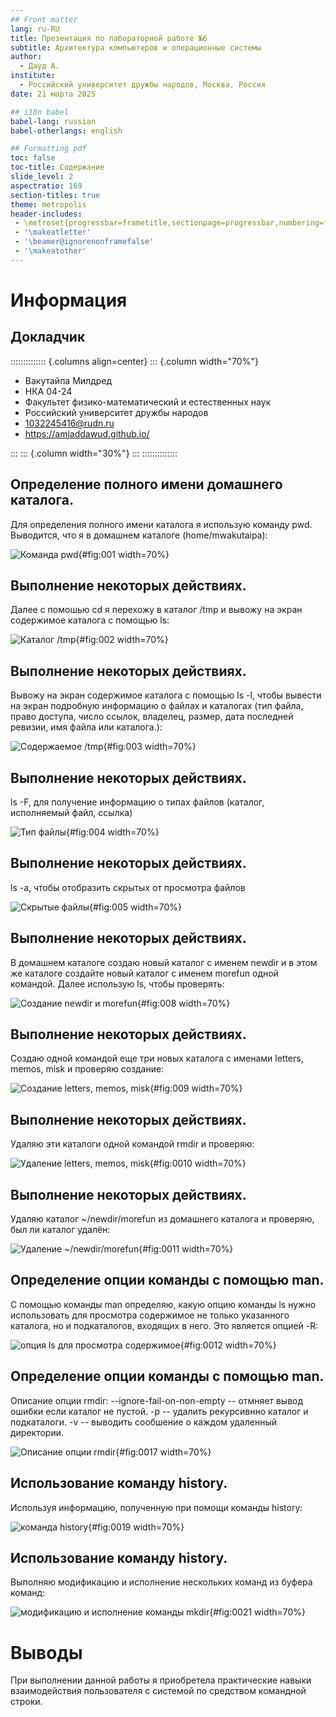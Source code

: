 ```yaml
---
## Front matter
lang: ru-RU
title: Презентация по лабораторной работе №6
subtitle: Архитектура компьютеров и операционные системы
author:
  - Дауд A.
institute:
  - Российский университет дружбы народов, Москва, Россия
date: 21 марта 2025

## i18n babel
babel-lang: russian
babel-otherlangs: english

## Formatting pdf
toc: false
toc-title: Содержание
slide_level: 2
aspectratio: 169
section-titles: true
theme: metropolis
header-includes:
 - \metroset{progressbar=frametitle,sectionpage=progressbar,numbering=fraction}
 - '\makeatletter'
 - '\beamer@ignorenonframefalse'
 - '\makeatother'
---
```


# Информация

## Докладчик

:::::::::::::: {.columns align=center}
::: {.column width="70%"}

  * Вакутайпа Милдред
  * НКА 04-24
  * Факультет физико-математический и естественных наук
  * Российский университет дружбы народов
  * [1032245416@rudn.ru](1032245416@rudn.ru)
  * <https://amjaddawud.github.io/>

:::
::: {.column width="30%"}
:::
::::::::::::::


## Определение полного имени домашнего каталога.

Для определения полного имени каталога я использую команду pwd. Выводится, что я в домашнем каталоге (home/mwakutaipa):

![Команда pwd](image/1.PNG){#fig:001 width=70%}

## Выполнение некоторых действиях.

Далее с помошью cd я перехожу в каталог /tmp и вывожу на экран содержимое каталога с помощью ls:

![Каталог /tmp](image/2.PNG){#fig:002 width=70%}

## Выполнение некоторых действиях.

Вывожу на экран содержимое каталога с помощью ls -l, чтобы вывести на экран подробную информацию о файлах и каталогах (тип файла, право доступа, число ссылок, владелец, размер, дата последней ревизии, имя файла или каталога.):

![Содержаемое /tmp](image/3.PNG){#fig:003 width=70%}

## Выполнение некоторых действиях.

ls -F, для получение информацию о типах файлов (каталог, исполняемый файл, ссылка)

![Тип файлы](image/4.PNG){#fig:004 width=70%}

## Выполнение некоторых действиях.

ls -a, чтобы отобразить скрытых от просмотра файлов

![Скрытые файлы](image/5.PNG){#fig:005 width=70%}

## Выполнение некоторых действиях.

В домашнем каталоге создаю новый каталог с именем newdir и в этом же каталоге создайте новый каталог с именем morefun одной командой. Далее использую ls, чтобы проверять:

![Создание newdir и morefun](image/8.PNG){#fig:008 width=70%}

## Выполнение некоторых действиях.

Создаю одной командой еще три новых каталога с именами letters, memos, misk и проверяю создание:

![Создание letters, memos, misk](image/9.PNG){#fig:009 width=70%}

## Выполнение некоторых действиях.

Удаляю эти каталоги одной командой rmdir и проверяю:

![Удаление letters, memos, misk](image/10.PNG){#fig:0010 width=70%}

## Выполнение некоторых действиях.

Удаляю каталог ~/newdir/morefun из домашнего каталога и проверяю, был ли каталог удалён:

![Удаление ~/newdir/morefun](image/11.PNG){#fig:0011 width=70%}

## Определение опции команды с помощью man.

С помощью команды man определяю, какую опцию команды ls нужно использовать для просмотра содержимое не только указанного каталога, но и подкаталогов, входящих в него. Это является опцией -R:

![опция ls для просмотра содержимое](image/12.PNG){#fig:0012 width=70%}

## Определение опции команды с помощью man.

Описание опции rmdir: --ignore-fail-on-non-empty -- отмняет вывод ошибки если каталог не пустой. -p -- удалить рекурсивнно каталог и подкаталоги. -v -- выводить сообшение о каждом удаленный директории.

![Описание опции rmdir](image/17.PNG){#fig:0017 width=70%}

## Использование команду history.

Используя информацию, полученную при помощи команды history: 

![команда history](image/19.PNG){#fig:0019 width=70%}

## Использование команду history.

Выполняю модификацию и исполнение нескольких команд из буфера команд: 

![модификацию и исполнение команды mkdir](image/20.PNG){#fig:0021 width=70%}

# Выводы

При выполнении данной работы я приобретела практические навыки взаимодействия пользователя с системой по средством командной строки.

